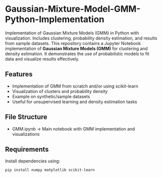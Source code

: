 # Gaussian-Mixture-Model-GMM-Python-Implementation
Implementation of Gaussian Mixture Models (GMM) in Python with visualization. Includes clustering, probability density estimation, and results from sample datasets.
This repository contains a Jupyter Notebook implementation of **Gaussian Mixture Models (GMM)** for clustering and density estimation. It demonstrates the use of probabilistic models to fit data and visualize results effectively.

## Features 
- Implementation of GMM from scratch and/or using scikit-learn
- Visualization of clusters and probability density
- Example on synthetic/sample datasets
- Useful for unsupervised learning and density estimation tasks

## File Structure
- GMM.ipynb → Main notebook with GMM implementation and visualizations

##  Requirements
Install dependencies using: 
```bash
pip install numpy matplotlib scikit-learn
